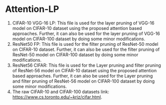 # Attention-LP
1. CIFAR-10 VGG-16 LP: This file is used for the layer pruning of VGG-16 model on CIFAR-10 dataset using the proposed attention based approaches. Further, it can also be used for the layer pruning of VGG-16 model on CIFAR-100 dataset by doing some minor modifications.
2. ResNet50 FP: This file is used for the filter pruning of ResNet-50 model on CIFAR-10 dataset. Further, it can also be used for the filter pruning of ResNet-50 model on CIFAR-100 dataset by doing some minor modifications.
3. ResNet56 CIFAR: This file is used for the Layer pruning and filter pruning of ResNet-56 model on CIFAR-10 dataset using the proposed attention based approaches. Further, it can also be used for the Layer pruning and filter pruning of ResNet-56 model on CIFAR-100 dataset by doing some minor modifications.
4. The raw CIFAR-10 and CIFAR-100 datasets link: https://www.cs.toronto.edu/~kriz/cifar.html.
